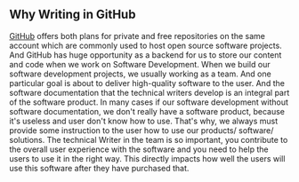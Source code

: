 ## Why Writing in GitHub

[GitHub](https://github.com) offers both plans for private and free repositories on the same account which are commonly used to host open source software projects. And GitHub has huge opportunity as a backend for us to store our content and code when we work on Software Development.
When we build our software development projects, we usually working as a team. And one particular goal is about to deliver high-quality software to the user. And the software documentation that the technical writers develop is an integral part of the software product. In many cases if our software development without software documentation, we don't really have a software product, because it's useless and user don't know how to use. That's why, we always must provide some instruction to the user how to use our products/ software/ solutions.
The technical Writer in the team is so important, you contribute to the overall user experience with the software and you need to help the users to use it in the right way. This directly impacts how well the users will use this software after they have purchased that.